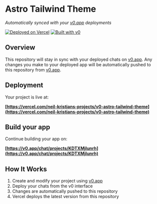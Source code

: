 # Astro Tailwind Theme

*Automatically synced with your [v0.app](https://v0.app) deployments*

[![Deployed on Vercel](https://img.shields.io/badge/Deployed%20on-Vercel-black?style=for-the-badge&logo=vercel)](https://vercel.com/neil-kristians-projects/v0-astro-tailwind-theme)
[![Built with v0](https://img.shields.io/badge/Built%20with-v0.app-black?style=for-the-badge)](https://v0.app/chat/projects/KDTXMjIunrh)

## Overview

This repository will stay in sync with your deployed chats on [v0.app](https://v0.app).
Any changes you make to your deployed app will be automatically pushed to this repository from [v0.app](https://v0.app).

## Deployment

Your project is live at:

**[https://vercel.com/neil-kristians-projects/v0-astro-tailwind-theme](https://vercel.com/neil-kristians-projects/v0-astro-tailwind-theme)**

## Build your app

Continue building your app on:

**[https://v0.app/chat/projects/KDTXMjIunrh](https://v0.app/chat/projects/KDTXMjIunrh)**

## How It Works

1. Create and modify your project using [v0.app](https://v0.app)
2. Deploy your chats from the v0 interface
3. Changes are automatically pushed to this repository
4. Vercel deploys the latest version from this repository
